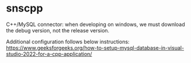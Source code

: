 # snscpp

C++/MySQL connector:
when developing on windows, we must download the debug version, not the release version.

Additional configuration follows below instructions:
https://www.geeksforgeeks.org/how-to-setup-mysql-database-in-visual-studio-2022-for-a-cpp-application/
